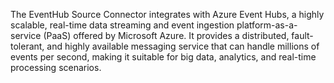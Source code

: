 The EventHub Source Connector integrates with Azure Event Hubs, a highly scalable, real-time data streaming and event ingestion platform-as-a-service (PaaS) offered by Microsoft Azure. It provides a distributed, fault-tolerant, and highly available messaging service that can handle millions of events per second, making it suitable for big data, analytics, and real-time processing scenarios.
